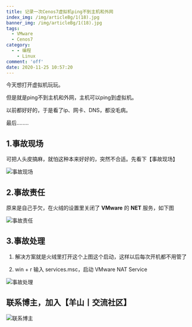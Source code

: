 ```yaml
---
title: 记录一次Cenos7虚拟机ping不到主机和外网
index_img: /img/articleBg/1(18).jpg
banner_img: /img/articleBg/1(18).jpg
tags:
  - VMware
  - Cenos7
category:
  - - 编程
    - Linux
comment: 'off'
date: 2020-11-25 10:57:20
---
```


今天想打开虚拟机玩玩。

但是就是ping不到主机和外网，主机可以ping到虚拟机。

以前都好好的，于是看了ip、网卡、DNS，都没毛病。

最后........

<!-- more -->

## 1.事故现场

可把人头皮搞麻，就怕这种本来好好的，突然不合适。先看下【事故现场】

![事故现场](/img/articleContent/Cenos7CannotPingNet/Cenos7CannotPingNet1.png)

## 2.事故责任

原来是自己手欠，在火绒的设置里关闭了 **VMware** 的 **NET** 服务，如下图

![事故责任](/img/articleContent/Cenos7CannotPingNet/Cenos7CannotPingNet2.png)

## 3.事故处理

1. 解决方案就是火绒里打开这个上图这个启动，这样以后每次开机都不用管了

2. win + r 输入 services.msc，启动 VMware NAT Service

![事故处理](/img/articleContent/Cenos7CannotPingNet/Cenos7CannotPingNet3.png)

## 联系博主，加入【羊山丨交流社区】
![联系博主](/img/icon/wechatFindMe.png)